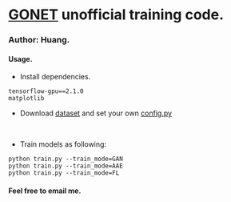 # [GONET](https://github.com/NHirose/GONET) unofficial training code. 

### Author: Huang. 

#### Usage. 
* Install dependencies. <br>
```
tensorflow-gpu==2.1.0
matplotlib
``` 


* Download [dataset](http://cvgl.stanford.edu/gonet/dataset/) and set your own [config.py](https://github.com/FreakieHuang/GONet_TF2/blob/master/config.py)
<br>

* Train models as following: 
```
python train.py --train_mode=GAN
python train.py --train_mode=AAE
python train.py --train_mode=FL
```

#### Feel free to email me. 

